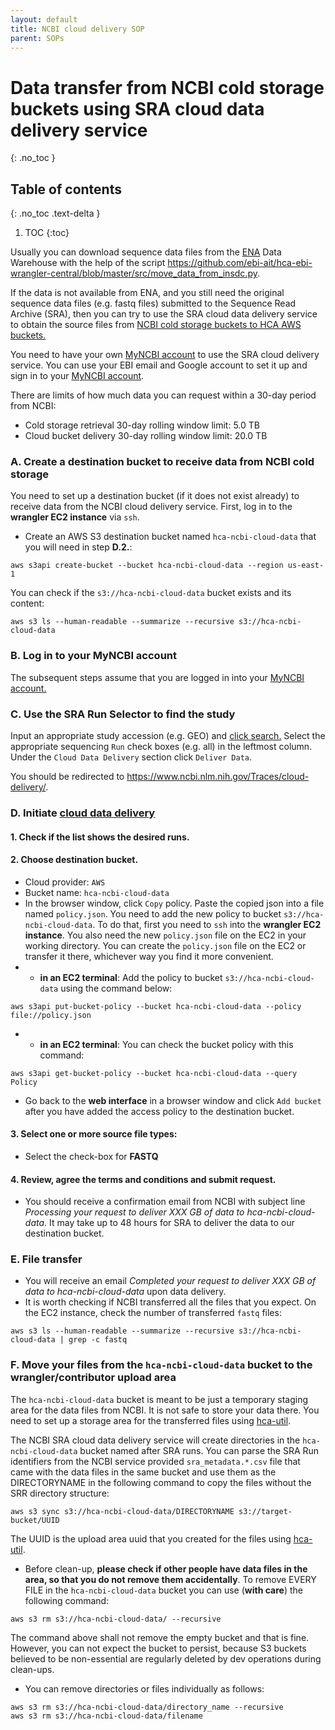 ```yaml
---
layout: default
title: NCBI cloud delivery SOP
parent: SOPs
---
```

<script src="https://kit.fontawesome.com/fc66878563.js" crossorigin="anonymous"></script>

Data transfer from NCBI cold storage buckets using SRA cloud data delivery service
==================================================================================
{: .no_toc }

## Table of contents
{: .no_toc .text-delta }

1. TOC
{:toc}


Usually you can download sequence data files from the [ENA](https://www.ebi.ac.uk/ena/) Data Warehouse with the help of the script <https://github.com/ebi-ait/hca-ebi-wrangler-central/blob/master/src/move_data_from_insdc.py>.

If the data is not available from ENA, and you still need the original sequence data files (e.g. fastq files) submitted to the Sequence Read Archive (SRA), then you can try to use the SRA cloud data delivery service to obtain the source files from [NCBI cold storage buckets to HCA AWS buckets.](https://www.ncbi.nlm.nih.gov/sra/docs/data-delivery/)

You need to have your own [MyNCBI account](https://www.ncbi.nlm.nih.gov/myncbi/)
to use the SRA cloud delivery service. You can use your EBI email and Google account to set it up and sign in to your [MyNCBI account](https://www.ncbi.nlm.nih.gov/myncbi/).

There are limits of how much data you can request within a 30-day period from NCBI:
* Cold storage retrieval 30-day rolling window limit: 5.0 TB
* Cloud bucket delivery 30-day rolling window limit: 20.0 TB

### A. Create a destination bucket to receive data from NCBI cold storage

You need to set up a destination bucket (if it does not exist already) to receive data from the NCBI cloud delivery service.
First, log in to the **wrangler EC2 instance** via `ssh`.

* Create an AWS S3 destination bucket named `hca-ncbi-cloud-data` that you will need in step **D.2.**:

```
aws s3api create-bucket --bucket hca-ncbi-cloud-data --region us-east-1
```
You can check if the `s3://hca-ncbi-cloud-data` bucket exists and its content:
```
aws s3 ls --human-readable --summarize --recursive s3://hca-ncbi-cloud-data
```

### B. Log in to your MyNCBI account
The subsequent steps assume that you are logged in into your [MyNCBI account.](https://www.ncbi.nlm.nih.gov/myncbi/)
### C. Use the SRA Run Selector to find the study
Input an appropriate study accession (e.g. GEO) and [click search.](https://www.ncbi.nlm.nih.gov/Traces/study/)
Select the appropriate sequencing `Run` check boxes (e.g. all) in the leftmost column.
Under the `Cloud Data Delivery` section click `Deliver Data`.

You should be redirected to <https://www.ncbi.nlm.nih.gov/Traces/cloud-delivery/>.

### D. Initiate [cloud data delivery](https://www.ncbi.nlm.nih.gov/sra/docs/data-delivery/)

#### 1. Check if the list shows the desired runs.

#### 2. Choose destination bucket.
* Cloud provider: `AWS`
* Bucket name: `hca-ncbi-cloud-data`
* In the browser window, click `Copy` policy. Paste the copied json into a file named `policy.json`.
You need to add the new policy to bucket `s3://hca-ncbi-cloud-data`. To do that, first you need to `ssh` into the **wrangler EC2 instance**. You also need the new `policy.json` file on the EC2 in your working directory. You can create the `policy.json` file on the EC2 or transfer it there, whichever way you find it more convenient.
*
    - **in an EC2 terminal**: Add the policy to bucket `s3://hca-ncbi-cloud-data` using the command below:
```
aws s3api put-bucket-policy --bucket hca-ncbi-cloud-data --policy file://policy.json
```
*
    - **in an EC2 terminal**: You can check the bucket policy with this command:
```
aws s3api get-bucket-policy --bucket hca-ncbi-cloud-data --query Policy
```
* Go back to the **web interface** in a browser window and click `Add bucket` after you have added the access policy to the destination bucket.

#### 3. Select one or more source file types:
* Select the check-box for **FASTQ**

#### 4. Review, agree the terms and conditions and submit request.

* You should receive a confirmation email from NCBI with subject line *Processing your request to deliver XXX GB of data to hca-ncbi-cloud-data*.
    It may take up to 48 hours for SRA to deliver the data to our destination bucket. 

### E. File transfer
* You will receive an email *Completed your request to deliver XXX GB of data to hca-ncbi-cloud-data* upon data delivery.
* It is worth checking if NCBI transferred all the files that you expect. On the EC2 instance, check the number of transferred `fastq` files:

```
aws s3 ls --human-readable --summarize --recursive s3://hca-ncbi-cloud-data | grep -c fastq
```

### F. Move your files from the `hca-ncbi-cloud-data` bucket to the wrangler/contributor upload area

The `hca-ncbi-cloud-data` bucket is meant to be just a temporary staging area for the data files from NCBI. It is not safe to store your data there.
You need to set up a storage area for the transferred files using [hca-util](https://pypi.org/project/hca-util/).

The NCBI SRA cloud data delivery service will create directories in the `hca-ncbi-cloud-data` bucket named after SRA runs. You can parse the SRA Run identifiers from the NCBI service provided `sra_metadata.*.csv` file that came with the data files in the same bucket and use them as the DIRECTORYNAME in the following command to copy the files without the SRR directory structure:

```
aws s3 sync s3://hca-ncbi-cloud-data/DIRECTORYNAME s3://target-bucket/UUID
```

The UUID is the upload area uuid that you created for the files using [hca-util](https://pypi.org/project/hca-util/).

* Before clean-up, **please check if other people have data files in the area, so that you do not remove them accidentally**. To remove EVERY FILE in the `hca-ncbi-cloud-data` bucket you can use (**with care**) the following command:

```
aws s3 rm s3://hca-ncbi-cloud-data/ --recursive
```
The command above shall not remove the empty bucket and that is fine. However, you can not expect the bucket to persist, because S3 buckets believed to be non-essential are regularly deleted by dev operations during clean-ups.

* You can remove directories or files individually as follows:

```
aws s3 rm s3://hca-ncbi-cloud-data/directory_name --recursive
aws s3 rm s3://hca-ncbi-cloud-data/filename
```

